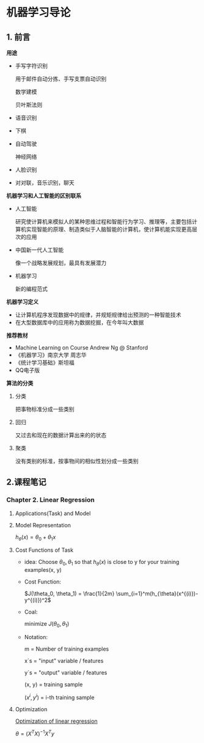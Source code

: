 # 机器学习导论

## 1. 前言

**用途**

+ 手写字符识别

  用于邮件自动分拣、手写支票自动识别

  数学建模

  贝叶斯法则

+ 语音识别

+ 下棋

+ 自动驾驶

  神经网络

+ 人脸识别

+ 对对联，音乐识别，聊天

**机器学习和人工智能的区别联系**

+ 人工智能

  研究使计算机来模拟人的某种思维过程和智能行为学习、推理等，主要包括计算机实现智能的原理、制造类似于人脑智能的计算机，使计算机能实现更高层次的应用

+ 中国新一代人工智能

  像一个战略发展规划，最具有发展潜力

+ 机器学习

  新的编程范式

**机器学习定义**

+ 让计算机程序发现数据中的规律，并规矩规律给出预测的一种智能技术
+ 在大型数据库中的应用称为数据挖掘，在今年叫大数据

**推荐教材**

+ Machine Learning on Course Andrew Ng @ Stanford
+ 《机器学习》南京大学 周志华
+ 《统计学习基础》斯坦福
+ QQ电子版

**算法的分类**

1. 分类

   把事物标准分成一些类别

2. 回归

   又过去和现在的数据计算出来的的状态

3. 聚类

   没有类别的标准，按事物间的相似性划分成一些类别

## 2.课程笔记 

### Chapter 2. Linear Regression

1. Applications(Task) and Model

2. Model Representation

   $h_{\theta}(x) = \theta_0 + \theta_1x$

3. Cost Functions of Task

   + idea: Choose $\theta_0,\theta_1$ so that $h_{\theta}(x)$ is close to y for your training examples(x, y)

   + Cost Function:

     $J(\theta_0, \theta_1) = \frac{1}{2m} \sum_{i=1}^m(h_{\theta}(x^{(i)})-y^{(i)})^2$

   + Coal:

     minimize $J(\theta_0,\theta_1)$

   + Notation:

     m = Number of training examples

     x`s = "input" variable / features

     y`s = "output" variable / features

     (x, y) = training sample

     $(x^i,y^i)$ = i-th training sample

4. Optimization

   [Optimization of linear regression](https://www.toutiao.com/a6798059846949143048/?timestamp=1582800793&app=news_article&group_id=6798059846949143048&req_id=202002271853130100140411462F183767)

   $\theta = (X^TX)^{-1}X^Ty$

